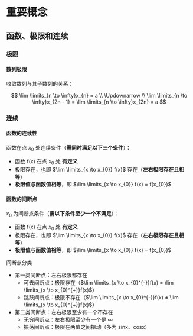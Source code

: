 # 重要概念

## 函数、极限和连续

### 极限

#### 数列极限

收敛数列与其子数列的关系：

$$
\lim \limits_{n \to \infty}x_{n} = a \\
\Updownarrow \\
\lim \limits_{n \to \infty}x_{2n - 1} = \lim \limits_{n \to \infty}x_{2n} = a
$$

### 连续

#### 函数的连续性

函数在点 $x_{0}$ 处连续条件（**需同时满足以下三个条件**）：

- 函数 f(x) 在点 $x_{0}$ 处 **有定义**
- 极限存在，也即 $\lim \limits_{x \to x_{0}} f(x)$ 存在（**左右极限存在且相等**）
- **极限值与函数值相等**，即 $\lim \limits_{x \to x_{0}} f(x) = f(x_{0})$

#### 函数的间断点

$x_{0}$ 为间断点条件（**需以下条件至少一个不满足**）：

- 函数 f(x) 在点 $x_{0}$ 处 **有定义**
- 极限存在，也即 $\lim \limits_{x \to x_{0}} f(x)$ 存在（**左右极限存在且相等**）
- **极限值与函数值相等**，即 $\lim \limits_{x \to x_{0}} f(x) = f(x_{0})$

间断点分类

- 第一类间断点：左右极限都存在
  - 可去间断点：极限存在（$\lim \limits_{x \to x_{0}^{-}}f(x) = \lim \limits_{x \to x_{0}^{+}}f(x)$）
  - 跳跃间断点：极限不存在（$\lim \limits_{x \to x_{0}^{-}}f(x) ≠ \lim \limits_{x \to x_{0}^{+}}f(x)$）
- 第二类间断点：左右极限至少有一个不存在
  - 无穷间断点：左右极限至少有一个是 $\infty$
  - 振荡间断点：极限在两值之间摆动（多为 sinx、cosx）
